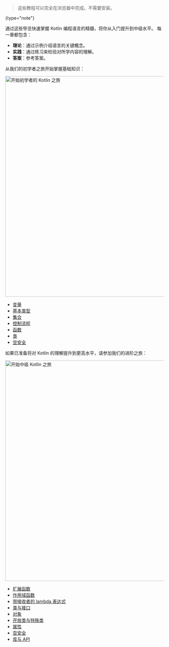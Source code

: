 [//]: # (title: 欢迎参加 Kotlin 之旅！)

> 这些教程可以完全在浏览器中完成。不需要安装。
> 
{type="note"}

通过这些导览快速掌握 Kotlin 编程语言的精髓，将你从入门提升到中级<!--
-->水平。 每一章都包含：

* **理论**：通过示例介绍语言的关键概念。
* **实践**：通过练习来检验对所学内容的理解。
* **答案**：参考答案。

从我们的初学者之旅开始掌握基础知识：

<a href="kotlin-tour-hello-world.md"><img src="start-beginner-tour.svg" width="700" alt="开始初学者的 Kotlin 之旅" style="block"/></a>

<deflist collapsible="true">
    <def title="Beginner tour contents" default-state="collapsed">
        <ul>
            <li><a href="kotlin-tour-hello-world.md">变量</a></li>
            <li><a href="kotlin-tour-basic-types.md">基本类型</a></li>
            <li><a href="kotlin-tour-collections.md">集合</a></li>
            <li><a href="kotlin-tour-control-flow.md">控制流程</a></li>
            <li><a href="kotlin-tour-functions.md">函数</a></li>
            <li><a href="kotlin-tour-classes.md">类</a></li>
            <li><a href="kotlin-tour-null-safety.md">空安全</a></li>
        </ul>
    </def>
</deflist>

如果已准备将对 Kotlin 的理解提升到更高水平，请参加我们的进阶之旅：

<a href="kotlin-tour-intermediate-extension-functions.md"><img src="start-intermediate-tour.svg" width="700" alt="开始中级 Kotlin 之旅" style="block"/></a>

<deflist collapsible="true">
    <def title="Intermediate tour contents" default-state="collapsed">
        <ul>
            <li><a href="kotlin-tour-intermediate-extension-functions.md">扩展函数</a></li>
            <li><a href="kotlin-tour-intermediate-scope-functions.md">作用域函数</a></li>
            <li><a href="kotlin-tour-intermediate-lambdas-receiver.md">带接收者的 lambda 表达式</a></li>
            <li><a href="kotlin-tour-intermediate-classes-interfaces.md">类与接口</a></li>
            <li><a href="kotlin-tour-intermediate-objects.md">对象</a></li>
            <li><a href="kotlin-tour-intermediate-open-special-classes.md">开放类与特殊类</a></li>
            <li><a href="kotlin-tour-intermediate-properties.md">属性</a></li>
            <li><a href="kotlin-tour-intermediate-null-safety.md">空安全</a></li>
            <li><a href="kotlin-tour-intermediate-libraries-and-apis.md">库与 API</a></li>
        </ul>
    </def>
</deflist>